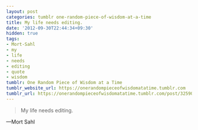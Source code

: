 ```yaml
---
layout: post
categories: tumblr one-random-piece-of-wisdom-at-a-time
title: My life needs editing.
date: '2012-09-30T22:44:34+09:30'
hidden: true
tags:
- Mort-Sahl
- my
- life
- needs
- editing
- quote
- wisdom
tumblr: One Random Piece of Wisdom at a Time
tumblr_website_url: https://onerandompieceofwisdomatatime.tumblr.com
tumblr_url: https://onerandompieceofwisdomatatime.tumblr.com/post/32590436567/my-life-needs-editing
---
```

> My life needs editing.

—Mort Sahl&nbsp;
